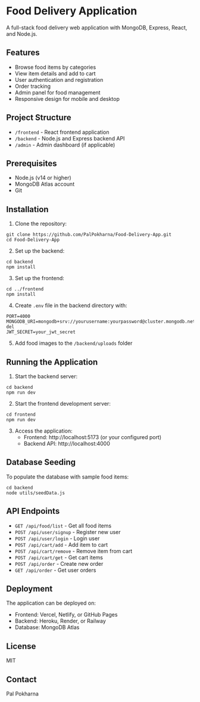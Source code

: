# Food Delivery Application

A full-stack food delivery web application with MongoDB, Express, React, and Node.js.

## Features

- Browse food items by categories
- View item details and add to cart
- User authentication and registration
- Order tracking
- Admin panel for food management
- Responsive design for mobile and desktop

## Project Structure

- `/frontend` - React frontend application
- `/backend` - Node.js and Express backend API
- `/admin` - Admin dashboard (if applicable)

## Prerequisites

- Node.js (v14 or higher)
- MongoDB Atlas account
- Git

## Installation

1. Clone the repository:

```
git clone https://github.com/PalPokharna/Food-Delivery-App.git
cd Food-Delivery-App
```

2. Set up the backend:

```
cd backend
npm install
```

3. Set up the frontend:

```
cd ../frontend
npm install
```

4. Create `.env` file in the backend directory with:

```
PORT=4000
MONGODB_URI=mongodb+srv://yourusername:yourpassword@cluster.mongodb.net/food-del
JWT_SECRET=your_jwt_secret
```

5. Add food images to the `/backend/uploads` folder

## Running the Application

1. Start the backend server:

```
cd backend
npm run dev
```

2. Start the frontend development server:

```
cd frontend
npm run dev
```

3. Access the application:
   - Frontend: http://localhost:5173 (or your configured port)
   - Backend API: http://localhost:4000

## Database Seeding

To populate the database with sample food items:

```
cd backend
node utils/seedData.js
```

## API Endpoints

- `GET /api/food/list` - Get all food items
- `POST /api/user/signup` - Register new user
- `POST /api/user/login` - Login user
- `POST /api/cart/add` - Add item to cart
- `POST /api/cart/remove` - Remove item from cart
- `POST /api/cart/get` - Get cart items
- `POST /api/order` - Create new order
- `GET /api/order` - Get user orders

## Deployment

The application can be deployed on:

- Frontend: Vercel, Netlify, or GitHub Pages
- Backend: Heroku, Render, or Railway
- Database: MongoDB Atlas

## License

MIT

## Contact

Pal Pokharna
